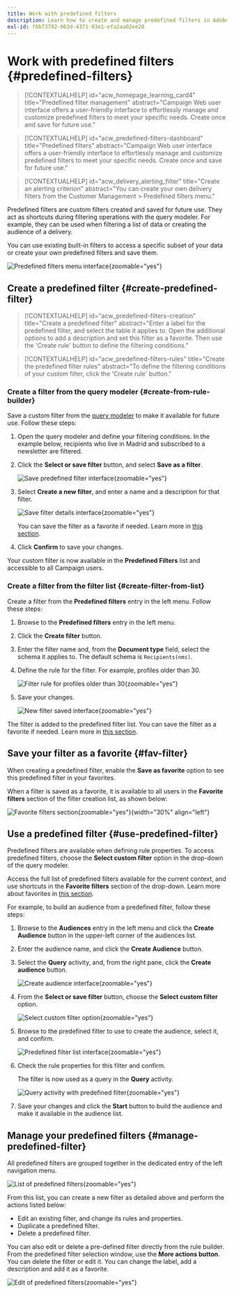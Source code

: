```yaml
---
title: Work with predefined filters
description: Learn how to create and manage predefined filters in Adobe Campaign Web
exl-id: f6b73792-063d-4371-93e1-efa2aa02ee28
---
```

# Work with predefined filters {#predefined-filters}

>[!CONTEXTUALHELP]
>id="acw_homepage_learning_card4"
>title="Predefined filter management"
>abstract="Campaign Web user interface offers a user-friendly interface to effortlessly manage and customize predefined filters to meet your specific needs. Create once and save for future use."

>[!CONTEXTUALHELP]
>id="acw_predefined-filters-dashboard"
>title="Predefined filters"
>abstract="Campaign Web user interface offers a user-friendly interface to effortlessly manage and customize predefined filters to meet your specific needs. Create once and save for future use."

>[!CONTEXTUALHELP]
>id="acw_delivery_alerting_filter"
>title="Create an alerting criterion"
>abstract="You can create your own delivery filters from the Customer Management > Predefined filters menu."

Predefined filters are custom filters created and saved for future use. They act as shortcuts during filtering operations with the query modeler. For example, they can be used when filtering a list of data or creating the audience of a delivery.

You can use existing built-in filters to access a specific subset of your data or create your own predefined filters and save them.

![Predefined filters menu interface](assets/predefined-filters-menu.png){zoomable="yes"}

## Create a predefined filter {#create-predefined-filter}

>[!CONTEXTUALHELP]
>id="acw_predefined-filters-creation"
>title="Create a predefined filter"
>abstract="Enter a label for the predefined filter, and select the table it applies to. Open the additional options to add a description and set this filter as a favorite. Then use the 'Create rule' button to define the filtering conditions."

>[!CONTEXTUALHELP]
>id="acw_predefined-filters-rules"
>title="Create the predefined filter rules"
>abstract="To define the filtering conditions of your custom filter, click the 'Create rule' button."

### Create a filter from the query modeler {#create-from-rule-builder}

Save a custom filter from the [query modeler](../query/query-modeler-overview.md) to make it available for future use. Follow these steps:

1. Open the query modeler and define your filtering conditions. In the example below, recipients who live in Madrid and subscribed to a newsletter are filtered.
1. Click the **Select or save filter** button, and select **Save as a filter**.

    ![Save predefined filter interface](assets/predefined-filters-save.png){zoomable="yes"}

1. Select **Create a new filter**, and enter a name and a description for that filter.
    
    ![Save filter details interface](assets/predefined-filters-save-filter.png){zoomable="yes"}

    You can save the filter as a favorite if needed. Learn more in [this section](#fav-filter).

1. Click **Confirm** to save your changes.

Your custom filter is now available in the **Predefined Filters** list and accessible to all Campaign users.

### Create a filter from the filter list {#create-filter-from-list}

Create a filter from the **Predefined filters** entry in the left menu. Follow these steps:

1. Browse to the **Predefined filters** entry in the left menu.
1. Click the **Create filter** button.
1. Enter the filter name and, from the **Document type** field, select the schema it applies to. The default schema is `Recipients(nms)`.

1. Define the rule for the filter. For example, profiles older than 30.

    ![Filter rule for profiles older than 30](assets/filter-30+.png){zoomable="yes"}

1. Save your changes.

    ![New filter saved interface](assets/new-filter.png){zoomable="yes"}

The filter is added to the predefined filter list. You can save the filter as a favorite if needed. Learn more in [this section](#fav-filter).

## Save your filter as a favorite {#fav-filter}

When creating a predefined filter, enable the **Save as favorite** option to see this predefined filter in your favorites.

When a filter is saved as a favorite, it is available to all users in the **Favorite filters** section of the filter creation list, as shown below:

![Favorite filters section](assets/predefined-filters-favorite.png){zoomable="yes"}{width="30%" align="left"}

## Use a predefined filter {#use-predefined-filter}

Predefined filters are available when defining rule properties. To access predefined filters, choose the **Select custom filter** option in the drop-down of the query modeler.

Access the full list of predefined filters available for the current context, and use shortcuts in the **Favorite filters** section of the drop-down. Learn more about favorites in [this section](#fav-filter).

For example, to build an audience from a predefined filter, follow these steps:

1. Browse to the **Audiences** entry in the left menu and click the **Create Audience** button in the upper-left corner of the audiences list.
1. Enter the audience name, and click the **Create Audience** button.
1. Select the **Query** activity, and, from the right pane, click the **Create audience** button.

    ![Create audience interface](assets/build-audience-from-filter.png){zoomable="yes"}

1. From the **Select or save filter** button, choose the **Select custom filter** option.

    ![Select custom filter option](assets/build-audience-select-custom-filter.png){zoomable="yes"}

1. Browse to the predefined filter to use to create the audience, select it, and confirm.

    ![Predefined filter list interface](assets/build-audience-filter-list.png){zoomable="yes"}

1. Check the rule properties for this filter and confirm.

    The filter is now used as a query in the **Query** activity.

    ![Query activity with predefined filter](assets/build-audience-confirm.png){zoomable="yes"}

1. Save your changes and click the **Start** button to build the audience and make it available in the audience list.

## Manage your predefined filters {#manage-predefined-filter}

All predefined filters are grouped together in the dedicated entry of the left navigation menu.

![List of predefined filters](assets/list-of-filters.png){zoomable="yes"}

From this list, you can create a new filter as detailed above and perform the actions listed below:

* Edit an existing filter, and change its rules and properties.
* Duplicate a predefined filter.
* Delete a predefined filter.

You can also edit or delete a pre-defined filter directly from the rule builder. From the predefined filter selection window, use the **More actions button**. You can delete the filter or edit it. You can change the label, add a description and add it as a favorite.

![Edit of predefined filters](assets/filter-edit.png){zoomable="yes"}

<!--
## Built-in predefined filters {#ootb-predefined-filter}

Campaign comes with a set of predefined filters, built from the client console. These filters can be used to define your audiences, and rules. They must not be modified.
-->